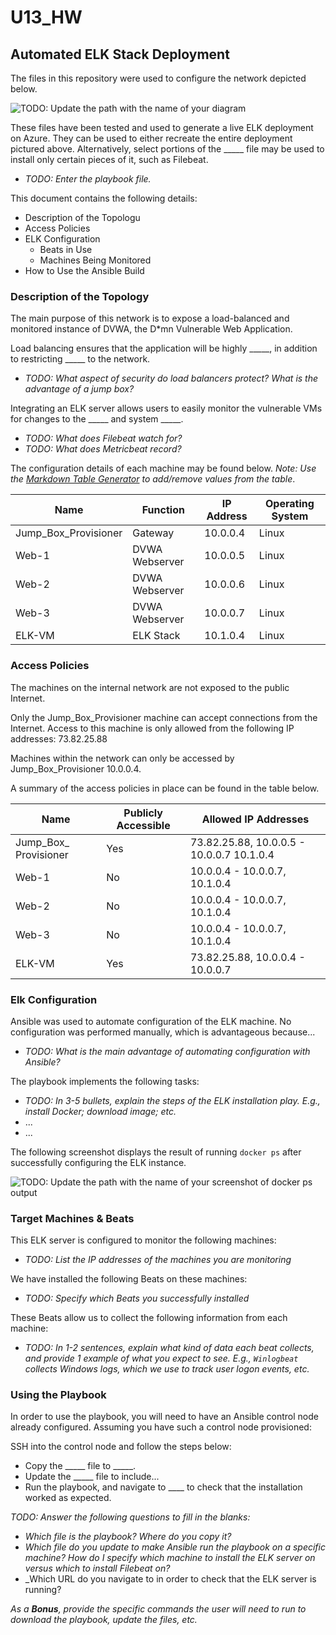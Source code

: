 # U13_HW
## Automated ELK Stack Deployment

The files in this repository were used to configure the network depicted below.

![TODO: Update the path with the name of your diagram](Images/diagram_filename.png)

These files have been tested and used to generate a live ELK deployment on Azure. They can be used to either recreate the entire deployment pictured above. Alternatively, select portions of the _____ file may be used to install only certain pieces of it, such as Filebeat.

  - _TODO: Enter the playbook file._

This document contains the following details:
- Description of the Topologu
- Access Policies
- ELK Configuration
  - Beats in Use
  - Machines Being Monitored
- How to Use the Ansible Build


### Description of the Topology

The main purpose of this network is to expose a load-balanced and monitored instance of DVWA, the D*mn Vulnerable Web Application.

Load balancing ensures that the application will be highly _____, in addition to restricting _____ to the network.
- _TODO: What aspect of security do load balancers protect? What is the advantage of a jump box?_

Integrating an ELK server allows users to easily monitor the vulnerable VMs for changes to the _____ and system _____.
- _TODO: What does Filebeat watch for?_
- _TODO: What does Metricbeat record?_

The configuration details of each machine may be found below.
_Note: Use the [Markdown Table Generator](http://www.tablesgenerator.com/markdown_tables) to add/remove values from the table_.

| Name                 | Function         | IP Address | Operating System |
|----------------------|------------------|------------|------------------|
| Jump_Box_Provisioner | Gateway          | 10.0.0.4   | Linux            |
| Web-1                | DVWA Webserver   | 10.0.0.5   | Linux            |
| Web-2                | DVWA Webserver   | 10.0.0.6   | Linux            |
| Web-3                | DVWA Webserver   | 10.0.0.7   | Linux            |
| ELK-VM               | ELK Stack        | 10.1.0.4   | Linux            |

### Access Policies

The machines on the internal network are not exposed to the public Internet. 

Only the Jump_Box_Provisioner machine can accept connections from the Internet. Access to this machine is only allowed from the following IP addresses: 73.82.25.88

Machines within the network can only be accessed by Jump_Box_Provisioner 10.0.0.4.

A summary of the access policies in place can be found in the table below.

| Name                  | Publicly Accessible | Allowed IP Addresses                      |
|-----------------------|---------------------|-------------------------------------------|
| Jump_Box_ Provisioner | Yes                 | 73.82.25.88, 10.0.0.5 - 10.0.0.7 10.1.0.4 |
| Web-1                 | No                  | 10.0.0.4 - 10.0.0.7, 10.1.0.4             |
| Web-2                 | No                  | 10.0.0.4 - 10.0.0.7, 10.1.0.4             |
| Web-3                 | No                  | 10.0.0.4 - 10.0.0.7, 10.1.0.4             |
| ELK-VM                | Yes                 | 73.82.25.88, 10.0.0.4 - 10.0.0.7          |

### Elk Configuration

Ansible was used to automate configuration of the ELK machine. No configuration was performed manually, which is advantageous because...
- _TODO: What is the main advantage of automating configuration with Ansible?_

The playbook implements the following tasks:
- _TODO: In 3-5 bullets, explain the steps of the ELK installation play. E.g., install Docker; download image; etc._
- ...
- ...

The following screenshot displays the result of running `docker ps` after successfully configuring the ELK instance.

![TODO: Update the path with the name of your screenshot of docker ps output](Images/docker_ps_output.png)

### Target Machines & Beats
This ELK server is configured to monitor the following machines:
- _TODO: List the IP addresses of the machines you are monitoring_

We have installed the following Beats on these machines:
- _TODO: Specify which Beats you successfully installed_

These Beats allow us to collect the following information from each machine:
- _TODO: In 1-2 sentences, explain what kind of data each beat collects, and provide 1 example of what you expect to see. E.g., `Winlogbeat` collects Windows logs, which we use to track user logon events, etc._

### Using the Playbook
In order to use the playbook, you will need to have an Ansible control node already configured. Assuming you have such a control node provisioned: 

SSH into the control node and follow the steps below:
- Copy the _____ file to _____.
- Update the _____ file to include...
- Run the playbook, and navigate to ____ to check that the installation worked as expected.

_TODO: Answer the following questions to fill in the blanks:_
- _Which file is the playbook? Where do you copy it?_
- _Which file do you update to make Ansible run the playbook on a specific machine? How do I specify which machine to install the ELK server on versus which to install Filebeat on?_
- _Which URL do you navigate to in order to check that the ELK server is running?

_As a **Bonus**, provide the specific commands the user will need to run to download the playbook, update the files, etc._

